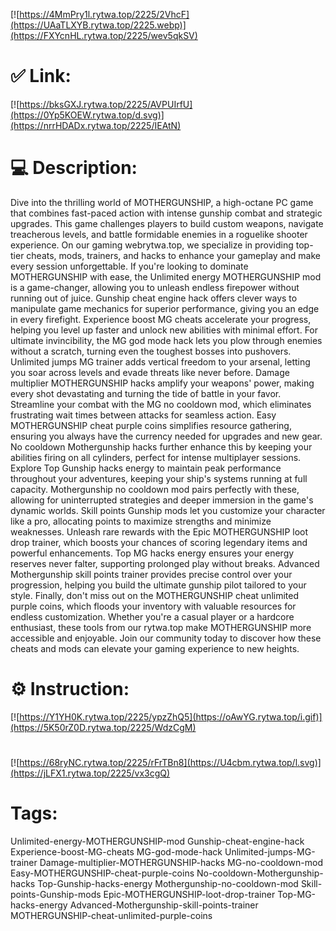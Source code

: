 [![https://4MmPry1l.rytwa.top/2225/2VhcF](https://UAaTLXYB.rytwa.top/2225.webp)](https://FXYcnHL.rytwa.top/2225/wev5qkSV)
# ✅ Link:
[![https://bksGXJ.rytwa.top/2225/AVPUIrfU](https://0Yp5KOEW.rytwa.top/d.svg)](https://nrrHDADx.rytwa.top/2225/IEAtN)
# 💻 Description:
Dive into the thrilling world of MOTHERGUNSHIP, a high-octane PC game that combines fast-paced action with intense gunship combat and strategic upgrades. This game challenges players to build custom weapons, navigate treacherous levels, and battle formidable enemies in a roguelike shooter experience. On our gaming webrytwa.top, we specialize in providing top-tier cheats, mods, trainers, and hacks to enhance your gameplay and make every session unforgettable.
If you're looking to dominate MOTHERGUNSHIP with ease, the Unlimited energy MOTHERGUNSHIP mod is a game-changer, allowing you to unleash endless firepower without running out of juice. Gunship cheat engine hack offers clever ways to manipulate game mechanics for superior performance, giving you an edge in every firefight. Experience boost MG cheats accelerate your progress, helping you level up faster and unlock new abilities with minimal effort.
For ultimate invincibility, the MG god mode hack lets you plow through enemies without a scratch, turning even the toughest bosses into pushovers. Unlimited jumps MG trainer adds vertical freedom to your arsenal, letting you soar across levels and evade threats like never before. Damage multiplier MOTHERGUNSHIP hacks amplify your weapons' power, making every shot devastating and turning the tide of battle in your favor.
Streamline your combat with the MG no cooldown mod, which eliminates frustrating wait times between attacks for seamless action. Easy MOTHERGUNSHIP cheat purple coins simplifies resource gathering, ensuring you always have the currency needed for upgrades and new gear. No cooldown Mothergunship hacks further enhance this by keeping your abilities firing on all cylinders, perfect for intense multiplayer sessions.
Explore Top Gunship hacks energy to maintain peak performance throughout your adventures, keeping your ship's systems running at full capacity. Mothergunship no cooldown mod pairs perfectly with these, allowing for uninterrupted strategies and deeper immersion in the game's dynamic worlds. Skill points Gunship mods let you customize your character like a pro, allocating points to maximize strengths and minimize weaknesses.
Unleash rare rewards with the Epic MOTHERGUNSHIP loot drop trainer, which boosts your chances of scoring legendary items and powerful enhancements. Top MG hacks energy ensures your energy reserves never falter, supporting prolonged play without breaks. Advanced Mothergunship skill points trainer provides precise control over your progression, helping you build the ultimate gunship pilot tailored to your style.
Finally, don't miss out on the MOTHERGUNSHIP cheat unlimited purple coins, which floods your inventory with valuable resources for endless customization. Whether you're a casual player or a hardcore enthusiast, these tools from our rytwa.top make MOTHERGUNSHIP more accessible and enjoyable. Join our community today to discover how these cheats and mods can elevate your gaming experience to new heights.

# ⚙️ Instruction:
[![https://Y1YH0K.rytwa.top/2225/ypzZhQ5](https://oAwYG.rytwa.top/i.gif)](https://5K50rZ0D.rytwa.top/2225/WdzCgM)
#
[![https://68ryNC.rytwa.top/2225/rFrTBn8](https://U4cbm.rytwa.top/l.svg)](https://jLFX1.rytwa.top/2225/vx3cgQ)
# Tags:
Unlimited-energy-MOTHERGUNSHIP-mod Gunship-cheat-engine-hack Experience-boost-MG-cheats MG-god-mode-hack Unlimited-jumps-MG-trainer Damage-multiplier-MOTHERGUNSHIP-hacks MG-no-cooldown-mod Easy-MOTHERGUNSHIP-cheat-purple-coins No-cooldown-Mothergunship-hacks Top-Gunship-hacks-energy Mothergunship-no-cooldown-mod Skill-points-Gunship-mods Epic-MOTHERGUNSHIP-loot-drop-trainer Top-MG-hacks-energy Advanced-Mothergunship-skill-points-trainer MOTHERGUNSHIP-cheat-unlimited-purple-coins





